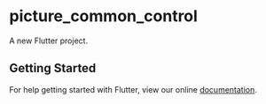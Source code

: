 # picture_common_control

A new Flutter project.

## Getting Started

For help getting started with Flutter, view our online
[documentation](https://flutter.io/).
